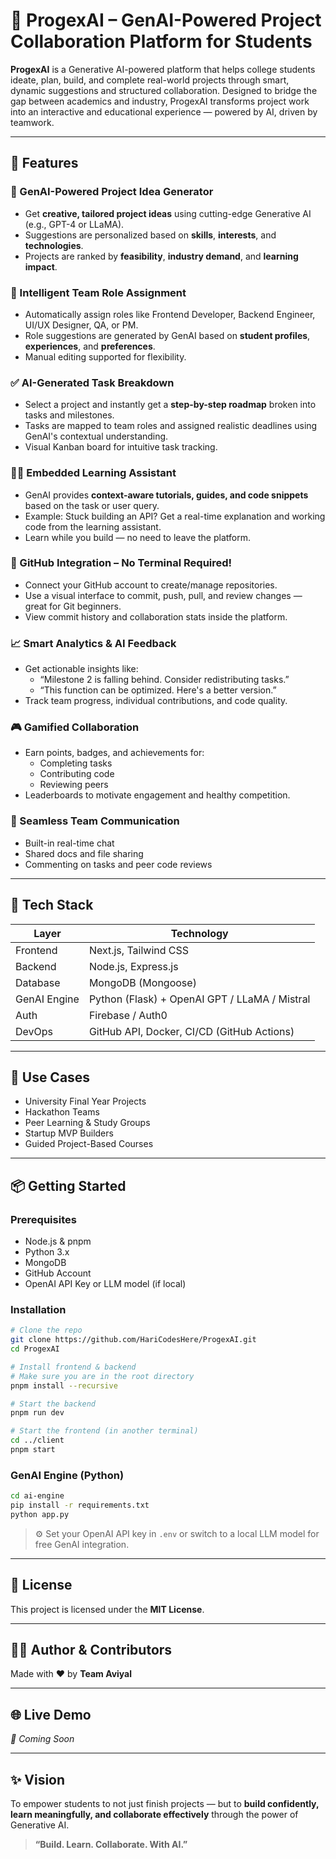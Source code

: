 # 🤖 ProgexAI – GenAI-Powered Project Collaboration Platform for Students

**ProgexAI** is a Generative AI-powered platform that helps college students ideate, plan, build, and complete real-world projects through smart, dynamic suggestions and structured collaboration. Designed to bridge the gap between academics and industry, ProgexAI transforms project work into an interactive and educational experience — powered by AI, driven by teamwork.

---

## 🚀 Features

### 🧠 GenAI-Powered Project Idea Generator
- Get **creative, tailored project ideas** using cutting-edge Generative AI (e.g., GPT-4 or LLaMA).
- Suggestions are personalized based on **skills**, **interests**, and **technologies**.
- Projects are ranked by **feasibility**, **industry demand**, and **learning impact**.

### 👥 Intelligent Team Role Assignment
- Automatically assign roles like Frontend Developer, Backend Engineer, UI/UX Designer, QA, or PM.
- Role suggestions are generated by GenAI based on **student profiles**, **experiences**, and **preferences**.
- Manual editing supported for flexibility.

### ✅ AI-Generated Task Breakdown
- Select a project and instantly get a **step-by-step roadmap** broken into tasks and milestones.
- Tasks are mapped to team roles and assigned realistic deadlines using GenAI's contextual understanding.
- Visual Kanban board for intuitive task tracking.

### 🧑‍🏫 Embedded Learning Assistant
- GenAI provides **context-aware tutorials, guides, and code snippets** based on the task or user query.
- Example: Stuck building an API? Get a real-time explanation and working code from the learning assistant.
- Learn while you build — no need to leave the platform.

### 🔄 GitHub Integration – No Terminal Required!
- Connect your GitHub account to create/manage repositories.
- Use a visual interface to commit, push, pull, and review changes — great for Git beginners.
- View commit history and collaboration stats inside the platform.

### 📈 Smart Analytics & AI Feedback
- Get actionable insights like:
  - “Milestone 2 is falling behind. Consider redistributing tasks.”
  - “This function can be optimized. Here's a better version.”
- Track team progress, individual contributions, and code quality.

### 🎮 Gamified Collaboration
- Earn points, badges, and achievements for:
  - Completing tasks
  - Contributing code
  - Reviewing peers
- Leaderboards to motivate engagement and healthy competition.

### 💬 Seamless Team Communication
- Built-in real-time chat
- Shared docs and file sharing
- Commenting on tasks and peer code reviews

---

## 🧰 Tech Stack

| Layer        | Technology                                  |
|--------------|----------------------------------------------|
| Frontend     | Next.js, Tailwind CSS                      |
| Backend      | Node.js, Express.js                         |
| Database     | MongoDB (Mongoose)                          |
| GenAI Engine | Python (Flask) + OpenAI GPT / LLaMA / Mistral |
| Auth         | Firebase / Auth0                            |
| DevOps       | GitHub API, Docker, CI/CD (GitHub Actions)  |

---

## 🧪 Use Cases

- University Final Year Projects
- Hackathon Teams
- Peer Learning & Study Groups
- Startup MVP Builders
- Guided Project-Based Courses

---

## 📦 Getting Started

### Prerequisites
- Node.js & pnpm
- Python 3.x
- MongoDB
- GitHub Account
- OpenAI API Key or LLM model (if local)

### Installation

```bash
# Clone the repo
git clone https://github.com/HariCodesHere/ProgexAI.git
cd ProgexAI

# Install frontend & backend
# Make sure you are in the root directory
pnpm install --recursive

# Start the backend
pnpm run dev

# Start the frontend (in another terminal)
cd ../client
pnpm start
```

### GenAI Engine (Python)

```bash
cd ai-engine
pip install -r requirements.txt
python app.py
```

> ⚙️ Set your OpenAI API key in `.env` or switch to a local LLM model for free GenAI integration.

---

## 📄 License

This project is licensed under the **MIT License**.

---

## 👨‍💻 Author & Contributors

Made with ❤️ by **Team Aviyal**


---

## 🌐 Live Demo

_🚧 Coming Soon_

---

## ✨ Vision

To empower students to not just finish projects — but to **build confidently, learn meaningfully, and collaborate effectively** through the power of Generative AI.

> **“Build. Learn. Collaborate. With AI.”**


